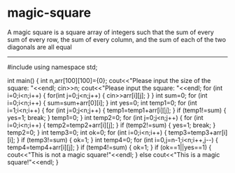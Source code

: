 # magic-square
A magic square is a square array of integers such that the sum of every sum of every row, the sum of every column, and the sum of each of the two diagonals are all equal


------------------------------------------------------------------------------------------------------------------------------------------
#include <iostream>
using namespace std;

int main() {
	int n,arr[100][100]={0};
	cout<<"Please input the size of the square: "<<endl; 
	cin>>n;
	cout<<"Please input the square: "<<endl;
	for (int i=0;i<n;i++) {
		for(int j=0;j<n;j++) {
			cin>>arr[i][j];
		}
	}
	int sum=0;
	for (int i=0;i<n;i++) {
		sum=sum+arr[0][i];
	}
	int yes=0;
	int temp1=0;
	for (int i=1;i<n;i++) {
		for (int j=0;j<n;j++) {
			temp1=temp1+arr[i][j];
		}
		if (temp1!=sum) {
			yes=1;
			break;
		}
		temp1=0;
	}
	int temp2=0;
	for (int j=0;j<n;j++) {
		for (int i=0;i<n;i++) {
			temp2=temp2+arr[i][j];
		}
		if (temp2!=sum) {
			yes=1;
			break;
		}
		temp2=0;
	}
	int temp3=0;
	int ok=0;
	for (int i=0;i<n;i++) {
		temp3=temp3+arr[i][i];
	}
	if (temp3!=sum) {
		ok=1;
	}
	int temp4=0;
	for (int i=0,j=n-1;i<n;i++,j--) {
		temp4=temp4+arr[i][j];
	}
	if (temp4!=sum) {
		ok=1;
	}
	if (ok==1||yes==1) {
		cout<<"This is not a magic square!"<<endl;
	}
	else cout<<"This is a magic square!"<<endl;
}
